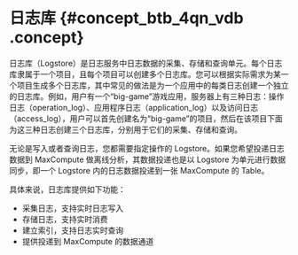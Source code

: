 # 日志库 {#concept_btb_4qn_vdb .concept}

日志库（Logstore）是日志服务中日志数据的采集、存储和查询单元。每个日志库隶属于一个项目，且每个项目可以创建多个日志库。您可以根据实际需求为某一个项目生成多个日志库，其中常见的做法是为一个应用中的每类日志创建一个独立的日志库。例如，用户有一个“big-game”游戏应用，服务器上有三种日志：操作日志（operation\_log）、应用程序日志（application\_log）以及访问日志（access\_log），用户可以首先创建名为“big-game”的项目，然后在该项目下面为这三种日志创建三个日志库，分别用于它们的采集、存储和查询。

无论是写入或者查询日志，您都需要指定操作的 Logstore。如果您希望投递日志数据到 MaxCompute 做离线分析，其数据投递也是以 Logstore 为单元进行数据同步，即一个 Logstore 内的日志数据投递到一张 MaxCompute 的 Table。

具体来说，日志库提供如下功能：

-   采集日志，支持实时日志写入
-   存储日志，支持实时消费
-   建立索引，支持日志实时查询
-   提供投递到 MaxCompute 的数据通道

